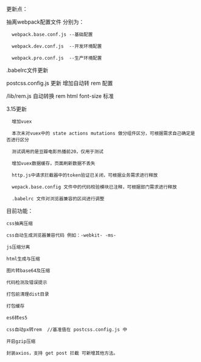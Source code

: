 <!--

  页面title在webpack配置文件中设置

  在 plugins 方法中 new HtmlWebpackPlugin 函数。
    title为页面标题
    favicon为页面ico图标

  css loader 分别在开发配置文件和生产配置文件中分别设置，可分别单独配置方法，若无特殊需求，可将 css loader 合并至 base 配置文件中

 -->
更新点：

  抽离webpack配置文件 分别为：

      webpack.base.conf.js --基础配置

      webpack.dev.conf.js  --开发环境配置

      webpack.pro.conf.js  --生产环境配置

  .babelrc文件更新

  postcss.config.js 更新 增加自动转 rem 配置

  /lib/rem.js 自动转换 rem html font-size 标准

  3.15更新

      增加vuex

      本次未对vuex中的 state actions mutations 做分组件区分，可根据需求自己确定是否进行区分

      测试调用的是豆瓣电影热播前20，仅用于测试

      增加vuex数据缓存，页面刷新数据不丢失

      http.js中请求拦截器中的token验证已关闭，可根据业务需求进行释放

      wepack.base.config 文件中的代码校验模块已注释，可根据部门需求进行释放

      .babelrc 文件对浏览器兼容的区间进行调整


目前功能：

    css抽离压缩

    css自动生成浏览器兼容代码 例如：-webkit- -ms-

    js压缩分离

    html生成与压缩

    图片转base64及压缩

    代码检测及错误提示

    打包前清理dist目录

    打包缓存

    es6转es5

    css自动px转rem  //基准值在 postcss.config.js 中

    开启gzip压缩

    封装axios，支持 get post 拦截 可新增其他方法。
